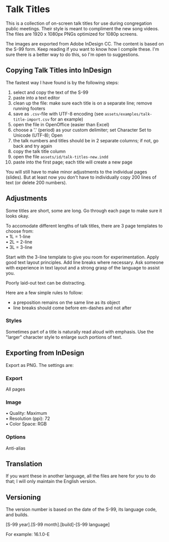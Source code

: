 # Talk Titles
This is a collection of on-screen talk titles for use during congregation public meetings. Their style is meant to compliment the new song videos. The files are 1920 x 1080px PNGs optimized for 1080p screens.  

The images are exported from Adobe InDesign CC. The content is based on the S-99 form. Keep reading if you want to know how I compile these. I'm sure there is a better way to do this, so I'm open to suggestions. 

## Copying Talk Titles into InDesign
The fastest way I have found is by the following steps:

1) select and copy the text of the S-99
2) paste into a text editor
3) clean up the file: make sure each title is on a separate line; remove running footers 
4) save as `.csv`-file with UTF-8 encoding (see `assets/examples/talk-title-import.csv` for an example)
5) open the file in OpenOffice (easier than Excel)
6) choose a '.' (period) as your custom delimiter; set Character Set to Unicode (UTF-8); Open
7) the talk numbers and titles should be in 2 separate columns; if not, go back and try again
8) copy the talk title column
9) open the file `assets/id/talk-titles-new.indd`
10) paste into the first page; each title will create a new page

You will still have to make minor adjustments to the individual pages (slides). But at least now you don't have to individually copy 200 lines of text (or delete 200 numbers).

## Adjustments
Some titles are short, some are long. Go through each page to make sure it looks okay.  

To accomodate different lengths of talk titles, there are 3 page templates to choose from:  
• 1L = 1-line  
• 2L = 2-line  
• 3L = 3-line
  
Start with the 3-line template to give you room for experimentation. Apply good text layout principles. Add line breaks where necessary. Ask someone with experience in text layout and a strong grasp of the language to assist you.  
  
Poorly laid-out text can be distracting.  

Here are a few simple rules to follow:  
- a preposition remains on the same line as its object
- line breaks should come before em-dashes and not after

### Styles
Sometimes part of a title is naturally read aloud with emphasis. Use the "larger" character style to enlarge such portions of text.

## Exporting from InDesign
Export as PNG. The settings are:

### Export
All pages

### Image
• Quality: Maximum  
• Resolution (ppi): 72  
• Color Space: RGB

### Options
Anti-alias

## Translation
If you want these in another language, all the files are here for you to do that; I will only maintain the English version.

## Versioning
The version number is based on the date of the S-99, its language code, and builds.  
  
[S-99 year].[S-99 month].[build]-[S-99 language]  

For example: 16.1.0-E
